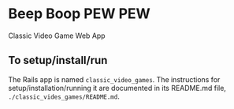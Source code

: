 # Beep Boop PEW PEW

Classic Video Game Web App

## To setup/install/run
The Rails app is named `classic_video_games`.
The instructions for setup/installation/running it are documented in its
README.md file, `./classic_vides_games/README.md`.
